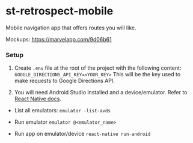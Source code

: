 # st-retrospect-mobile

Mobile navigation app that offers routes you will like.

Mockups: https://marvelapp.com/9d06b61

### Setup

1. Create `.env` file at the root of the project with the following content:
`GOOGLE_DIRECTIONS_API_KEY=<YOUR_KEY>`
This will be the key used to make requests to Google Directions API. 

2. You will need Android Studio installed and a device/emulator.
Refer to [React Native docs](https://facebook.github.io/react-native/docs/getting-started).

- List all emulators:
`emulator -list-avds`

- Run emulator
`emulator @<emulator_name>`

- Run app on emulator/device
`react-native run-android`

